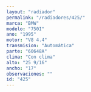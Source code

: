 ```yaml
---
layout: "radiador"
permalink: "/radiadores/425/"
marca: "BMW"
modelo: "750I"
ano: "1995"
motor: "V8 4.4"
transmision: "Automática"
parte: "60648A"
clima: "Con clima"
alto: "25 9/16"
ancho: "17"
observaciones: ""
id: "425"
---
```


